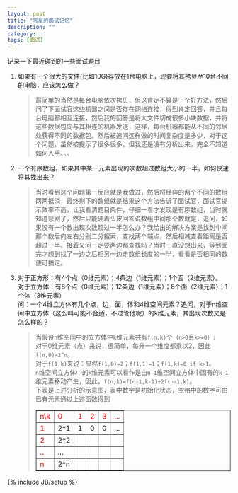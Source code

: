```yaml
---
layout: post
title: "零星的面试记忆"
description: ""
category:
tags: [面试]
---
```


记录一下最近碰到的一些面试题目

1.  如果有一个很大的文件(比如10G)存放在1台电脑上，现要将其拷贝至10台不同的电脑，应该怎么做？

    >最简单的当然是每台电脑依次拷贝，但这肯定不算是一个好方法，然后问了下面试官这些机器之间是否存在网络连接，得到肯定回答，并且每台电脑都相互连接，然后我的回答是将大文件切成很多小块数据，并将这些数据包向与其相连的机器发送，这样，每台机器都能从不同的邻居处获得不同的数据包。然后被追问这样做的时间复杂度是多少，对于这个问题，虽然被提示了很多很多，但我还是没有分析出来，完全不知道如何入手。。。

2.  一个有序数组，如果其中某一元素出现的次数超过数组大小的一半，如何快速将其找出来？

    >当时看到这个问题第一反应就是我做过，然后将经典的两个不同的数组两两抵消，最终剩下的数组就是结果这个方法告诉了面试官，面试官提示效率不高，让我看清题目条件，仔细一看才发现是有序数组，当时就知道悲剧了，然后只能硬着头皮回答说数组中间那个数就是，追问，如果没有一个数出现次数超过一半怎么办？我给出的解决方案是找到中间那个数后向左右分别二分搜索，查找两个端点，然后相减查看距离是否超过一半。接着又问一定要两边都查找吗？当时一直没想出来，等到面完才想到找了一边之后相另一边走数组长度的一半，看看是否相同的数便可搞定。

3.  对于正方形：有4个点（0维元素）；4条边（1维元素）；1个面（2维元素）。  
    对于立方体：有8个点（0维元素）；12条边（1维元素）；8个面（2维元素）；1个体（3维元素）  
    问：一个4维立方体有几个点，边，面，体和4维空间元素？追问，对于n维空间中立方体（这么叫可能不合适，不过管他呢）的k维元素，其出现次数又是怎么样的？

    >当假设`n`维空间中的立方体中`k`维元素共有`f(n,k)`个（`n>0`且`k>=0`）:  
    >对于0维元素（点）来说，很简单，每升一个维度都乘以2，因此`f(n,0)=2^n`。  
    >对于`f(1,k)`来说：显然`f(1,0)=2`；`f(1,1)=1`；`f(1,k)=0 if k>1`。  
    >`n`维空间立方体中的`k`维元素可以看作是由`n-1`维空间立方体中固有的`k-1`维元素移动产生，因此，`f(n,k)=f(n-1,k-1)+2f(n-1,k)`。  
    >下表是上述分析的示意图，表中数字是初始化状态，空格中的数字可由已有元素通过上述函数得到
    >
    ><table width = "100%" border="1"><tr><td><font color="red">n\k</font></td><td><font color="red">0</font></td><td><font color="red">1</font></td><td><font color="red">2</font></td><td><font color="red">3</font></td><td><font color="red">...</font></td></tr><tr><td><font color="red">1</font></td><td>2^1</td><td>1</td><td>0</td><td>0</td><td>...</td></tr><tr><td><font color="red">2</font></td><td>2^2</td><td></td><td></td><td></td><td></td></tr><tr><td><font color="red">...</font></td><td>...</td><td></td><td></td><td></td><td></td></tr><tr><td><font color="red">n</font></td><td>2^n</td><td></td><td></td><td></td><td></td></tr></table>


{% include JB/setup %}
